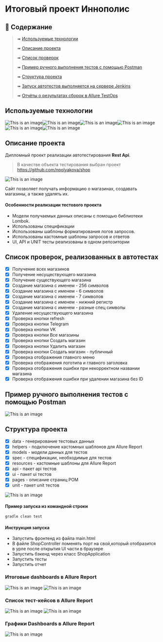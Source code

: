 # Итоговый проект Иннополис
## :cherry_blossom:	Содержание
> ➠ [Используемые технологии](#Используемые-технологии)
>
> ➠ [Описание проекта](#Описание-проекта)
>
> ➠ [Список проверок](#список-проверок-реализованных-в-автотестах)
>
> ➠ [Пример ручного выполнения тестов с помощью Postman](#Пример-ручного-выполнения-тестов-с-помощью-Postman)
>
> ➠ [Структура проекта](#Структура-проекта)
>
> ➠ [Запуск автотестов выполняется на сервере Jenkins](#Запуск-автотестов-выполняется-на-сервере-Jenkins)
>
> ➠ [Отчёты о результатах сборок в Allure TestOps](#отчёты-о-результатах-сборок-списки-тесткейсов-аналитические-dashboards-хранятся-в-allure-testops)
>

## Используемые технологии
![This is an image](/design/icons/Java.png)![This is an image](/design/icons/Gradle.png)![This is an image](/design/icons/Rest-Assured.png)![This is an image](/design/icons/Intelij_IDEA.png)![This is an image](/design/icons/JUnit5.png)![This is an image](/design/icons/Allure_Report.png)
## Описание проекта
Дипломный проект реализации автотестирования **Rest Api**.<br/>
>В качестве объекта тестирования выбран проект https://github.com/npolyakova/shop <br/>

![This is an image](/design/site.jpg)

Сайт позволяет получать информацию о магазинах, создавать магазины, а также удалять их.

#### Особенности реализации тестового проекта
- Модели получаемых данных описаны с помощью библиотеки Lombok.
- Использованы спецификации
- Использованы шаблоны форматирования логов запросов.
- Использованы кастомные шаблоны запросов и ответов
- UI, API и UNIT тесты реализованы в одном репозитории

## Список проверок, реализованных в автотестах
- [x] Получение всех магазинов
- [x] Получение несуществующего магазина
- [x] Получение существующего магазина
- [x] Создание магазина с именем - 256 символов
- [x] Создание магазина с именем - 6 символов
- [x] Создание магазина с именем - 7 символов
- [x] Создание магазина с именем - нижний регистр
- [x] Создание магазина с именем - разные спец символы
- [x] Удаление несуществующего магазина
- [x] Проверка кнопки refresh
- [x] Проверка кнопки Telegram
- [x] Проверка кнопки VK
- [x] Проверка кнопки Все магазины
- [x] Проверка кнопки Создать магазин
- [x] Проверка кнопки Удалить магазин
- [x] Проверка кнопки Создать магазин - публичный
- [x] Проверка отображения главного меню
- [x] Проверка отображения логотипа и главного заголовка
- [x] Проверка отображения ошибки при некорректном названии магазина
- [x] Проверка отображения ошибки при удалении магазина без ID

## Пример ручного выполнения тестов с помощью Postman
![This is an image](/design/postman.jpg)

## Структура проекта
- [x] data - генерирование тестовых данных
- [x] helpers - подключение кастомных шаблонов для Allure Report
- [x] models - модели данных для тестов
- [x] spec - спецификации, необходимые для тестов
- [x] resources - кастомные шаблоны для Allure Report
- [x] api - пакет api тестов
- [x] ui - пакет ui тестов
- [x] pages - описание страниц POM
- [x] unit - пакет unit тестов

![This is an image](/design/structure.jpg)

#### Пример запуска из командной строки
```bash
gradle clean test
```

#### Инструкция запуска
- Запустить фронтенд из файла main.html
- В файле ShopController поменять порт на свой,который отобразится в урле после открытия UI части в браузере
- Запустить бэкенд через класс ShopApplication
- Запустить тесты
- Запустить отчет

### Итоговые dashboards в Allure Report
![This is an image](/design/summary.jpg)
![This is an image](/design/status.jpg)
### Список тест-кейсов в Allure Report
![This is an image](/design/suites.jpg)
![This is an image](/design/feature.jpg)
### Графики Dashboards в Allure Report
![This is an image](/design/severity.jpg)

